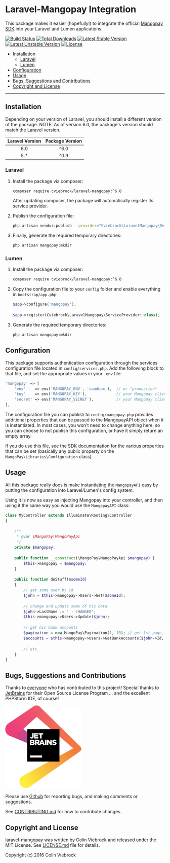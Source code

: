 # Laravel-Mangopay Integration

This package makes it easier (hopefully!) to integrate the official
[Mangopay SDK](https://github.com/Mangopay/mangopay2-php-sdk) into your Laravel and Lumen applications.

[![Build Status](https://travis-ci.org/cviebrock/laravel-mangopay.svg?branch=master&format=flat)](https://travis-ci.org/cviebrock/laravel-mangopay)
[![Total Downloads](https://poser.pugx.org/cviebrock/laravel-mangopay/downloads?format=flat)](https://packagist.org/packages/cviebrock/laravel-mangopay)
[![Latest Stable Version](https://poser.pugx.org/cviebrock/laravel-mangopay/v/stable?format=flat)](https://packagist.org/packages/cviebrock/laravel-mangopay)
[![Latest Unstable Version](https://poser.pugx.org/cviebrock/laravel-mangopay/v/unstable?format=flat)](https://packagist.org/packages/cviebrock/laravel-mangopay)
[![License](https://poser.pugx.org/cviebrock/laravel-mangopay/license?format=flat)](https://packagist.org/packages/cviebrock/laravel-mangopay)

* [Installation](#installation)
  * [Laravel](#laravel)
  * [Lumen](#lumen)
* [Configuration](#configuration)
* [Usage](#usage)
* [Bugs, Suggestions and Contributions](#bugs-suggestions-and-contributions)
* [Copyright and License](#copyright-and-license)
  
---


## Installation

Depending on your version of Laravel, you should install a different 
version of the package. NOTE: As of version 6.0, the package's version 
should match the Laravel version.

| Laravel Version | Package Version |
|:---------------:|:---------------:|
|       6.0       |      ^6.0       |
|       5.*       |      ^0.9       |

### Laravel

1. Install the package via composer:

    ```sh
    composer require cviebrock/laravel-mangopay:^6.0
    ```

    After updating composer, the package will automatically register its 
    service provider.

2.  Publish the configuration file:

    ```sh
    php artisan vendor:publish --provider="Cviebrock\LaravelMangopay\ServiceProvider"
    ```

3.  Finally, generate the required temporary directories:

    ```sh
    php artisan mangopay:mkdir  
    ```


### Lumen

1. Install the package via composer:

    ```sh
    composer require cviebrock/laravel-mangopay:^6.0
    ```

2.  Copy the configuration file to your `config` folder and enable 
    everything in `bootstrap/app.php`:

    ```php
    $app->configure('mangopay');

    $app->register(Cviebrock\LaravelMangopay\ServiceProvider::class);
    ```

3.  Generate the required temporary directories:

    ```sh
    php artisan mangopay:mkdir  
    ```

## Configuration

This package supports authentication configuration through the services configuration file located
in `config/services.php`. Add the following block to that file, and set the appropriate
values in your `.env` file:

```php
'mangopay' => [
    'env'    => env('MANGOPAY_ENV', 'sandbox'),  // or "production"
    'key'    => env('MANGOPAY_KEY'),             // your Mangopay client ID
    'secret' => env('MANGOPAY_SECRET'),          // your Mangopay client password
],
```

The configuration file you can publish to `config/mangopay.php` provides additional
properties that can be passed to the MangopayAPI object when it is instantiated.  In
most cases, you won't need to change anything here, so you can choose to not publish this
configuration, or have it simply return an empty array.
  
If you do use this file, see the SDK documentation for the various properties that can be set
(basically any public property on the `MangoPay\Libraries\Configuration` class).



## Usage

All this package really does is make instantiating the `MangopayAPI` easy by 
putting the configuration into Laravel/Lumen's config system.

Using it is now as easy as injecting Mangopay into your controller, and then 
using it the same way you would use the `MangopayAPI` class:
  
```php
class MyController extends Illuminate\Routing\Controller
{

    /**
     * @var \MangoPay\MangoPayApi
     */
    private $mangopay;
    
    public function __construct(\MangoPay\MangoPayApi $mangopay) {
        $this->mangopay = $mangopay;
    }

    public function doStuff($someId)
    {
        // get some user by id
        $john = $this->mangopay->Users->Get($someId);

        // change and update some of his data
        $john->LastName .= " - CHANGED";
        $this->mangopay->Users->Update($john);

        // get his bank accounts
        $pagination = new MangoPay\Pagination(1, 10); // get 1st page, 10 items per page
        $accounts = $this->mangopay->Users->GetBankAccounts($john->Id, $pagination);

        // etc.
    }
}
```



## Bugs, Suggestions and Contributions

Thanks to [everyone](/cviebrock/laravel-mangopay/graphs/contributors) who has contributed 
to this project!   Special thanks to 
[JetBrains](https://www.jetbrains.com/?from=cviebrock/laravel-mangopay) for their 
Open Source License Program ... and the excellent PHPStorm IDE, of course!

[![JetBrains](./.github/jetbrains.svg)](https://www.jetbrains.com/?from=cviebrock/laravel-mangopay)

Please use [Github](https://github.com/cviebrock/laravel-mangopay) for reporting bugs, 
and making comments or suggestions.
 
See [CONTRIBUTING.md](CONTRIBUTING.md) for how to contribute changes.



## Copyright and License

laravel-mangopay was written by Colin Viebrock and released under the MIT License. 
See [LICENSE.md](LICENSE.md) file for details.

Copyright (c) 2016 Colin Viebrock

